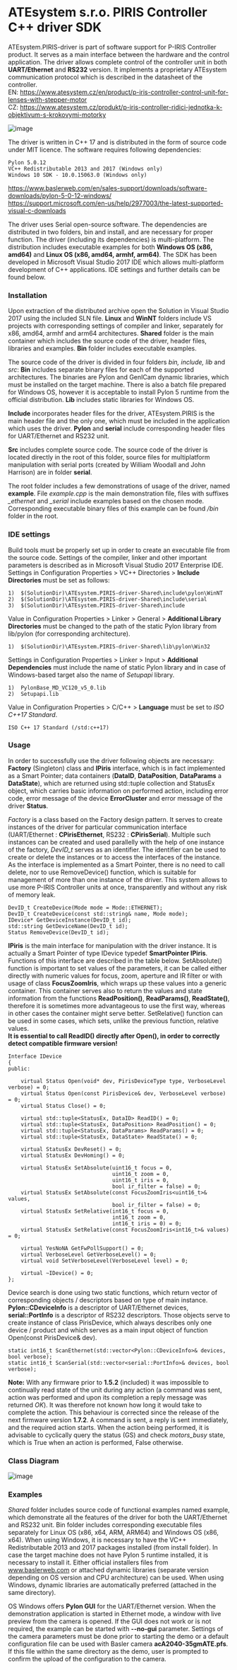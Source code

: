 # ATEsystem s.r.o. PIRIS Controller C++ driver SDK
ATEsystem.PIRIS-driver is part of software support for P-IRIS Controller product. It serves as a main interface between the hardware and the control application. The driver allows complete control of the controller unit in both **UART/Ethernet** and **RS232** version. It implements a proprietary ATEsystem communication protocol which is described in the datasheet of the controller.  
EN: https://www.atesystem.cz/en/product/p-iris-controller-control-unit-for-lenses-with-stepper-motor  
CZ: https://www.atesystem.cz/produkt/p-iris-controller-ridici-jednotka-k-objektivum-s-krokovymi-motorky 

![image](PIRIS.png)

The driver is written in C++ 17 and is distributed in the form of source code under MIT licence. The software requires following dependencies: 
```
Pylon 5.0.12
VC++ Redistributable 2013 and 2017 (Windows only) 
Windows 10 SDK - 10.0.15063.0 (Windows only) 
```
https://www.baslerweb.com/en/sales-support/downloads/software-downloads/pylon-5-0-12-windows/  
https://support.microsoft.com/en-us/help/2977003/the-latest-supported-visual-c-downloads

The driver uses Serial open-source software. The dependencies are distributed in two folders, bin and install, and are necessary for proper function. The driver (including its dependencies) is multi-platform. The distribution includes executable examples for both **Windows OS (x86, amd64)** and **Linux OS (x86, amd64, armhf, arm64)**.  The SDK has been developed in Microsoft Visual Studio 2017 IDE which allows multi-platform development of C++ applications. IDE settings and further details can be found below.
### Installation
Upon extraction of the distributed archive open the Solution in Visual Studio 2017 using the included SLN file. **Linux** and **WinNT** folders include VS projects with corresponding settings of compiler and linker, separately for x86, amd64, armhf and arm64 architectures. **Shared** folder is the main container which includes the source code of the driver, header files, libraries and examples. **Bin** folder includes executable examples.

The source code of the driver is divided in four folders *bin, include, lib* and *src*:
**Bin** includes separate binary files for each of the supported architectures. The binaries are Pylon and GenICam dynamic libraries, which must be installed on the target machine. There is also a batch file prepared for Windows OS, however it is acceptable to install Pylon 5 runtime from the official distribution. **Lib** includes static libraries for Windows OS.

**Include** incorporates header files for the driver, ATEsystem.PIRIS is the main header file and the only one, which must be included in the application which uses the driver. **Pylon** and **serial** include corresponding header files for UART/Ethernet and RS232 unit.

**Src** includes complete source code. The source code of the driver is located directly in the root of this folder, source files for multiplatform manipulation with serial ports (created by William Woodall and John Harrison) are in folder **serial**.

The root folder includes a few demonstrations of usage of the driver, named **example**. File *example.cpp* is the main demonstration file, files with suffixes *_ethernet* and *_serial* include examples based on the chosen mode. Corresponding executable binary files of this example can be found */bin* folder in the root.
### IDE settings
Build tools must be properly set up in order to create an executable file from the source code. Settings of the compiler, linker and other important parameters is described as in Microsoft Visual Studio 2017 Enterprise IDE.
Settings in Configuration Properties > VC++ Directories > **Include Directories** must be set as follows:
```
1)	$(SolutionDir)\ATEsystem.PIRIS-driver-Shared\include\pylon\WinNT
2)	$(SolutionDir)\ATEsystem.PIRIS-driver-Shared\include\serial
3)	$(SolutionDir)\ATEsystem.PIRIS-driver-Shared\include
```
Value in Configuration Properties > Linker > General > **Additional Library Directories** must be changed to the path of the static Pylon library from lib/pylon (for corresponding architecture).
```
1)	$(SolutionDir)\ATEsystem.PIRIS-driver-Shared\lib\pylon\Win32
```
Settings in Configuration Properties > Linker > Input > **Additional Dependencies** must include the name of static Pylon library and in case of Windows-based target also the name of *Setupapi* library.
```
1)	PylonBase_MD_VC120_v5_0.lib
2)	Setupapi.lib
```
Value in Configuration Properties > C/C++ > **Language** must be set to *ISO C++17 Standard*.
```
ISO C++ 17 Standard (/std:c++17)
```
### Usage
In order to successfully use the driver following objects are necessary: **Factory** (Singleton) class and **IPiris** interface, which is in fact implemented as a Smart Pointer; data containers (**DataID**, **DataPosition**, **DataParams** a **DataState**), which are returned using std::tuple collection and StatusEx object, which carries basic information on performed action, including error code, error message of the device **ErrorCluster** and error message of the driver **Status**.

*Factory* is a class based on the Factory design pattern. It serves to create instances of the driver for particular communication interface (UART/Ethernet : **CPirisEthernet**, RS232 : **CPirisSerial**). Multiple such instances can be created and used parallelly with the help of one instance of the factory, *DevID_t* serves as an identifier. The identifier can be used to create or delete the instances or to access the interfaces of the instance. As the interface is implemented as a Smart Pointer, there is no need to call delete, nor to use RemoveDevice() function, which is suitable for management of more than one instance of the driver. This system allows to use more P-IRIS Controller units at once, transparently and without any risk of memory leak.
```
DevID_t CreateDevice(Mode mode = Mode::ETHERNET);
DevID_t CreateDevice(const std::string& name, Mode mode);
IDevice* GetDeviceInstance(DevID_t id);
std::string GetDeviceName(DevID_t id);
Status RemoveDevice(DevID_t id);
```
**IPiris** is the main interface for manipulation with the driver instance. It is actually a Smart Pointer of type IDevice typedef **SmartPointer<IDevice> IPiris**. Functions of this interface are described in the table below. SetAbsolute() function is important to set values of the parameters, it can be called either directly with numeric values for focus, zoom, aperture and IR filter or with usage of class **FocusZoomIris<T>**, which wraps up these values into a generic container. This container serves also to return the values and state information from the functions **ReadPosition()**, **ReadParams()**, **ReadState()**, therefore it is sometimes more advantageous to use the first way, whereas in other cases the container might serve better. SetRelative() function can be used in some cases, which sets, unlike the previous function, relative values.  
**It is essential to call ReadID() directly after Open(), in order to correctly detect compatible firmware version!**
```
Interface IDevice
{
public:

    virtual Status Open(void* dev, PirisDeviceType type, VerboseLevel verbose) = 0;
    virtual Status Open(const PirisDevice& dev, VerboseLevel verbose) = 0;
    virtual Status Close() = 0;

    virtual std::tuple<StatusEx, DataID> ReadID() = 0;
    virtual std::tuple<StatusEx, DataPosition> ReadPosition() = 0;
    virtual std::tuple<StatusEx, DataParams> ReadParams() = 0;
    virtual std::tuple<StatusEx, DataState> ReadState() = 0;

    virtual StatusEx DevReset() = 0;
    virtual StatusEx DevHoming() = 0;

    virtual StatusEx SetAbsolute(uint16_t focus = 0, 
                                 uint16_t zoom = 0, 
                                 uint16_t iris = 0, 
                                 bool ir_filter = false) = 0;
    virtual StatusEx SetAbsolute(const FocusZoomIris<uint16_t>& values, 
                                 bool ir_filter = false) = 0;
    virtual StatusEx SetRelative(int16_t focus = 0, 
                                 int16_t zoom = 0, 
                                 int16_t iris = 0) = 0;
    virtual StatusEx SetRelative(const FocusZoomIris<int16_t>& values) = 0;

    virtual YesNoNA GetFwPollSupport() = 0;
    virtual VerboseLevel GetVerboseLevel() = 0;
    virtual void SetVerboseLevel(VerboseLevel level) = 0;

    virtual ~IDevice() = 0;
};
```
Device search is done using two static functions, which return vector of corresponding objects / descriptors based on type of main instance. **Pylon::CDeviceInfo** is a descriptor of UART/Ethernet devices, **serial::PortInfo** is a descriptor of RS232 descriptors. Those objects serve to create instance of class PirisDevice, which always describes only one device / product and which serves as a main input object of function Open(const PirisDevice& dev).
```
static int16_t ScanEthernet(std::vector<Pylon::CDeviceInfo>& devices, bool verbose);
static int16_t ScanSerial(std::vector<serial::PortInfo>& devices, bool verbose);
```
**Note:** With any firmware prior to **1.5.2** (included) it was impossible to continually read state of the unit during any action (a command was sent, action was performed and upon its completion a reply message was returned *OK<CR><LF>*). It was therefore not known how long it would take to complete the action. This behaviour is corrected since the release of the next firmware version **1.7.2**. A command is sent, a reply is sent immediately, and the required action starts. When the action being performed, it is advisable to cyclically query the status (GS) and check *motors_busy* state, which is True when an action is performed, False otherwise.
### Class Diagram

![image](ClassDiagram.png)

### Examples
*Shared* folder includes source code of functional examples named example, which demonstrate all the features of the driver for both the UART/Ethernet and RS232 unit. Bin folder includes corresponding executable files separately for Linux OS (x86, x64, ARM, ARM64) and Windows OS (x86, x64). When using Windows, it is necessary to have the VC++ Redistributable 2013 and 2017 packages installed (from install folder). In case the target machine does not have Pylon 5 runtime installed, it is necessary to install it. Either official installers files from www.baslerweb.com or attached dynamic libraries (separate version depending on OS version and CPU architecture) can be used. When using Windows, dynamic libraries are automatically preferred (attached in the same directory). 

OS Windows offers **Pylon GUI** for the UART/Ethernet version. When the demonstration application is started in Ethernet mode, a window with live preview from the camera is opened. If the GUI does not work or is not required, the example can be started with **--no-gui** parameter. Settings of the camera parameters must be done prior to starting the demo or a default configuration file can be used with Basler camera **acA2040-35gmATE.pfs**. If this file within the same directory as the demo, user is prompted to confirm the upload of the configuration to the camera.

